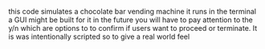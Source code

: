 this code simulates a chocolate bar vending machine
it runs in the terminal
a GUI might be built for it in the future
you will have to pay attention to the y/n 
which are options to to confirm if users 
want to proceed or terminate. 
It is was intentionally scripted so to 
give a real world feel


